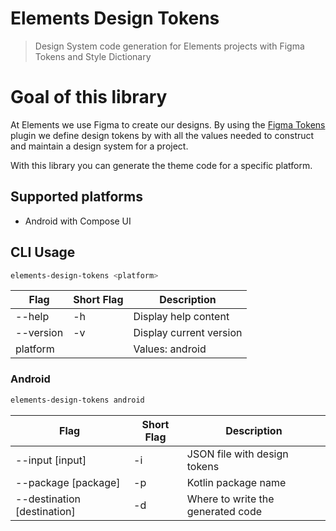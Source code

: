 # Elements Design Tokens

> Design System code generation for Elements projects with Figma Tokens and Style Dictionary

# Goal of this library

At Elements we use Figma to create our designs. By using the [Figma Tokens](https://www.figmatokens.com/) plugin we define design tokens by with all the values needed to construct and maintain a design system for a project.

With this library you can generate the theme code for a specific platform.

## Supported platforms

- Android with Compose UI

## CLI Usage

```bash
elements-design-tokens <platform>
```

| Flag      | Short Flag | Description             |
| --------- | ---------- | ----------------------- |
| --help    | -h         | Display help content    |
| --version | -v         | Display current version |
| platform  |            | Values: android         |

### Android

```bash
elements-design-tokens android
```

| Flag                          | Short Flag | Description                       |
| ----------------------------- | ---------- | --------------------------------- |
| --input \[input\]             | -i         | JSON file with design tokens      |
| --package \[package\]         | -p         | Kotlin package name               |
| --destination \[destination\] | -d         | Where to write the generated code |
